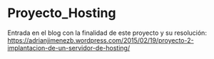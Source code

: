 # Proyecto_Hosting

Entrada en el blog con la finalidad de este proyecto y su resolución:
https://adrianjimenezb.wordpress.com/2015/02/19/proyecto-2-implantacion-de-un-servidor-de-hosting/
